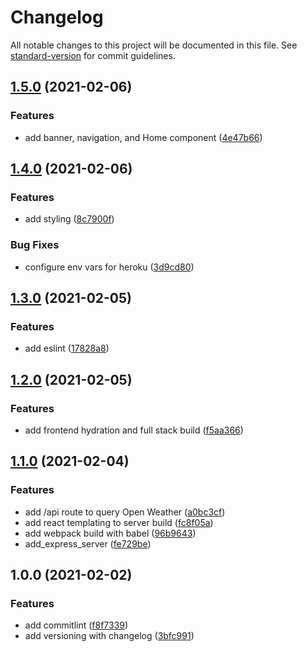 # Changelog

All notable changes to this project will be documented in this file. See [standard-version](https://github.com/conventional-changelog/standard-version) for commit guidelines.

## [1.5.0](https://github.com/wingedearth/forecast/compare/v1.4.0...v1.5.0) (2021-02-06)


### Features

* add banner, navigation, and Home component ([4e47b66](https://github.com/wingedearth/forecast/commit/4e47b66c1340c034428ffd7cea9d448d52df0e06))

## [1.4.0](https://github.com/wingedearth/forecast/compare/v1.3.0...v1.4.0) (2021-02-06)


### Features

* add styling ([8c7900f](https://github.com/wingedearth/forecast/commit/8c7900fbfd88cb644aa6e512e80d81ff6b70571c))


### Bug Fixes

* configure env vars for heroku ([3d9cd80](https://github.com/wingedearth/forecast/commit/3d9cd80fc9b71e324af74403b22090e6e3d8c41f))

## [1.3.0](https://github.com/wingedearth/forecast/compare/v1.2.0...v1.3.0) (2021-02-05)


### Features

* add eslint ([17828a8](https://github.com/wingedearth/forecast/commit/17828a8695f14e62eda9dc54926c7ab1451a9902))

## [1.2.0](https://github.com/wingedearth/forecast/compare/v1.1.0...v1.2.0) (2021-02-05)


### Features

* add frontend hydration and full stack build ([f5aa366](https://github.com/wingedearth/forecast/commit/f5aa366c6b7247b55f188f9ff086083bdf54f80c))

## [1.1.0](https://github.com/wingedearth/forecast/compare/v1.0.0...v1.1.0) (2021-02-04)


### Features

* add /api route to query Open Weather ([a0bc3cf](https://github.com/wingedearth/forecast/commit/a0bc3cf191b93583583117351a92fd21222b2d90))
* add react templating to server build ([fc8f05a](https://github.com/wingedearth/forecast/commit/fc8f05a5b545b3aa9cca0876393d63d68c5ba285))
* add webpack build with babel ([96b9643](https://github.com/wingedearth/forecast/commit/96b96434aa23ab9f5e9383a5ae286797044f2b1a))
* add_express_server ([fe729be](https://github.com/wingedearth/forecast/commit/fe729bef2f8dd628ae1690ec6c565c6b65ba8b51))

## 1.0.0 (2021-02-02)


### Features

* add commitlint ([f8f7339](https://github.com/wingedearth/forecast/commit/f8f7339c9359d999b8a339c78f00a1dea7b1086f))
* add versioning with changelog ([3bfc991](https://github.com/wingedearth/forecast/commit/3bfc991f91663418dc6f0ad8d730d0a35e526982))
